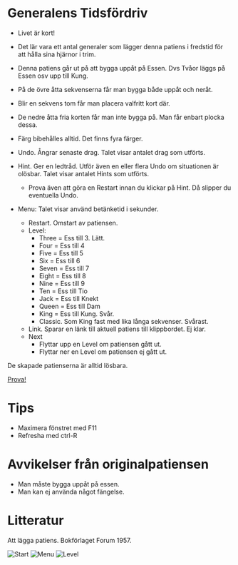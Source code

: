 # Generalens Tidsfördriv

* Livet är kort!
* Det lär vara ett antal generaler som lägger denna patiens i fredstid för att hålla sina hjärnor i trim.
* Denna patiens går ut på att bygga uppåt på Essen. Dvs Tvåor läggs på Essen osv upp till Kung.
* På de övre åtta sekvenserna får man bygga både uppåt och neråt.
* Blir en sekvens tom får man placera valfritt kort där.
* De nedre åtta fria korten får man inte bygga på. Man får enbart plocka dessa.
* Färg bibehålles alltid. Det finns fyra färger.

* Undo. Ångrar senaste drag. Talet visar antalet drag som utförts.
* Hint. Ger en ledtråd. Utför även en eller flera Undo om situationen är olösbar. Talet visar antalet Hints som utförts.
  * Prova även att göra en Restart innan du klickar på Hint. Då slipper du eventuella Undo.
* Menu: Talet visar använd betänketid i sekunder.
  * Restart. Omstart av patiensen.
  * Level:
	  * Three = Ess till 3. Lätt.
	  * Four = Ess till 4
	  * Five = Ess till 5
	  * Six = Ess till 6
	  * Seven = Ess till 7
	  * Eight = Ess till 8
	  * Nine = Ess till 9
	  * Ten = Ess till Tio
	  * Jack = Ess till Knekt
	  * Queen = Ess till Dam
	  * King = Ess till Kung. Svår.
	  * Classic. Som King fast med lika långa sekvenser. Svårast.
  * Link. Sparar en länk till aktuell patiens till klippbordet. Ej klar.
  * Next
    * Flyttar upp en Level om patiensen gått ut.
    * Flyttar ner en Level om patiensen ej gått ut.

De skapade patienserna är alltid lösbara.

[Prova!](https://christernilsson.github.io/Lab/2018/056-GeneralensTidsf%C3%B6rdriv/index.html)

# Tips

* Maximera fönstret med F11
* Refresha med ctrl-R

# Avvikelser från originalpatiensen

* Man måste bygga uppåt på essen.
* Man kan ej använda något fängelse.

# Litteratur

Att lägga patiens. Bokförlaget Forum 1957.

![](bild1.jpg "Start")
![](bild2.jpg "Menu")
![](bild3.jpg "Level")
